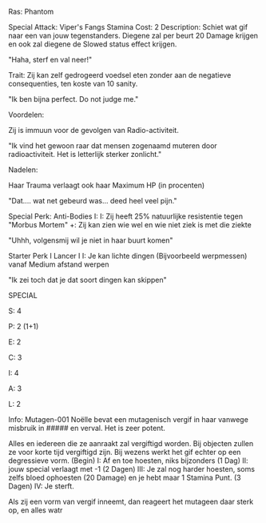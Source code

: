 Ras: Phantom

Special Attack: Viper's Fangs
	Stamina Cost: 2
	Description: Schiet wat gif naar een van jouw tegenstanders. Diegene zal per beurt 20 Damage krijgen en ook zal diegene de Slowed status effect krijgen.

"Haha, sterf en val neer!"

Trait: Zij kan zelf gedrogeerd voedsel eten zonder aan de negatieve consequenties, ten koste van 10 sanity.

"Ik ben bijna perfect. Do not judge me."

Voordelen:

Zij is immuun voor de gevolgen van Radio-activiteit.

"Ik vind het gewoon raar dat mensen zogenaamd muteren door radioactiviteit. Het is letterlijk sterker zonlicht."

Nadelen: 

Haar Trauma verlaagt ook haar Maximum HP (in procenten)

"Dat.... wat net gebeurd was... deed heel veel pijn."

Special Perk: Anti-Bodies I:
	I: Zij heeft 25% natuurlijke resistentie tegen "Morbus Mortem"
	+: Zij kan zien wie wel en wie niet ziek is met die ziekte

"Uhhh, volgensmij wil je niet in haar buurt komen"

Starter Perk I
	Lancer I
	I: Je kan lichte dingen (Bijvoorbeeld werpmessen) vanaf Medium afstand werpen

"Ik zei toch dat je dat soort dingen kan skippen"

SPECIAL

S: 4

P: 2 (1+1)

E: 2

C: 3

I: 4

A: 3 

L: 2

Info:
Mutagen-001
Noëlle bevat een mutagenisch vergif in haar vanwege misbruik in ##### en verval. Het is zeer potent.

Alles en iedereen die ze aanraakt zal vergiftigd worden. Bij objecten zullen ze voor korte tijd vergiftigd zijn. Bij wezens werkt het gif echter op een degressieve vorm.
	(Begin) I: Af en toe hoesten, niks bijzonders
	(1 Dag) II: jouw special verlaagt met -1
	(2 Dagen) III: Je zal nog harder hoesten, soms zelfs bloed ophoesten (20 Damage) en je hebt maar 1 Stamina Punt.
	(3 Dagen) IV: Je sterft.

Als zij een vorm van vergif inneemt, dan reageert het mutageen daar sterk op, en alles watr 


